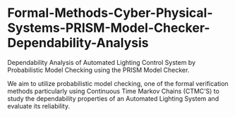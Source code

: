 # Formal-Methods-Cyber-Physical-Systems-PRISM-Model-Checker-Dependability-Analysis
Dependability Analysis of Automated Lighting Control System by Probabilistic Model Checking using the PRISM Model Checker. 

We aim to utilize probabilistic model checking, one of the formal verification methods particularly using Continuous Time
Markov Chains (CTMC’S) to study the dependability properties of an Automated Lighting System and evaluate its reliability.
